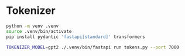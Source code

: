 # Tokenizer

```bash
python -m venv .venv
source .venv/bin/activate
pip install pydantic 'fastapi[standard]' transformers
```

```bash
TOKENIZER_MODEL=gpt2 ./.venv/bin/fastapi run tokens.py --port 7000
```